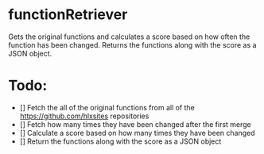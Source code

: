 # functionRetriever
Gets the original functions and calculates a score based on how often the function has been changed. Returns the functions along with the score as a JSON object.

# Todo:
- [] Fetch the all of the original functions from all of the https://github.com/hlxsites repositories
- [] Fetch how many times they have been changed after the first merge
- [] Calculate a score based on how many times they have been changed
- [] Return the functions along with the score as a JSON object 
